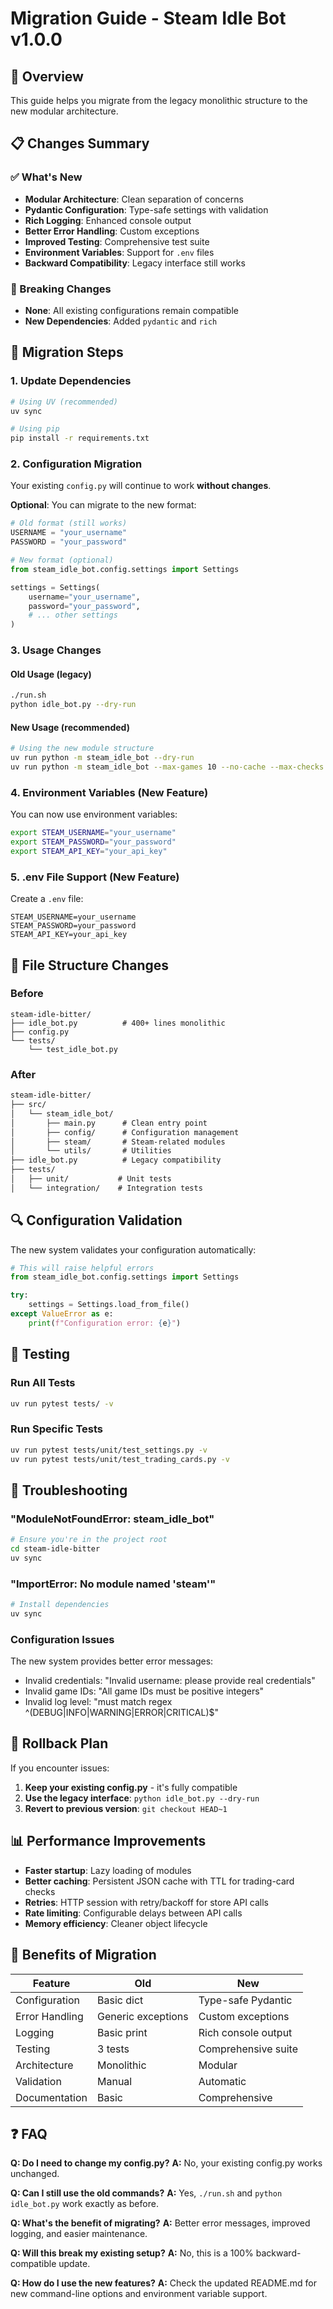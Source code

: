 # Migration Guide - Steam Idle Bot v1.0.0

## 🎯 Overview

This guide helps you migrate from the legacy monolithic structure to the new modular architecture.

## 📋 Changes Summary

### ✅ What's New

- **Modular Architecture**: Clean separation of concerns
- **Pydantic Configuration**: Type-safe settings with validation
- **Rich Logging**: Enhanced console output
- **Better Error Handling**: Custom exceptions
- **Improved Testing**: Comprehensive test suite
- **Environment Variables**: Support for `.env` files
- **Backward Compatibility**: Legacy interface still works

### 🔧 Breaking Changes

- **None**: All existing configurations remain compatible
- **New Dependencies**: Added `pydantic` and `rich`

## 🚀 Migration Steps

### 1. Update Dependencies

```bash
# Using UV (recommended)
uv sync

# Using pip
pip install -r requirements.txt
```

### 2. Configuration Migration

Your existing `config.py` will continue to work **without changes**.

**Optional**: You can migrate to the new format:

```python
# Old format (still works)
USERNAME = "your_username"
PASSWORD = "your_password"

# New format (optional)
from steam_idle_bot.config.settings import Settings

settings = Settings(
    username="your_username",
    password="your_password",
    # ... other settings
)
```

### 3. Usage Changes

#### Old Usage (legacy)

```bash
./run.sh
python idle_bot.py --dry-run
```

#### New Usage (recommended)

```bash
# Using the new module structure
uv run python -m steam_idle_bot --dry-run
uv run python -m steam_idle_bot --max-games 10 --no-cache --max-checks 100 --skip-failures
```

### 4. Environment Variables (New Feature)

You can now use environment variables:

```bash
export STEAM_USERNAME="your_username"
export STEAM_PASSWORD="your_password"
export STEAM_API_KEY="your_api_key"
```

### 5. .env File Support (New Feature)

Create a `.env` file:

```text
STEAM_USERNAME=your_username
STEAM_PASSWORD=your_password
STEAM_API_KEY=your_api_key
```

## 📁 File Structure Changes

### Before

```text
steam-idle-bitter/
├── idle_bot.py          # 400+ lines monolithic
├── config.py
└── tests/
    └── test_idle_bot.py
```

### After

```txt
steam-idle-bitter/
├── src/
│   └── steam_idle_bot/
│       ├── main.py      # Clean entry point
│       ├── config/      # Configuration management
│       ├── steam/       # Steam-related modules
│       └── utils/       # Utilities
├── idle_bot.py          # Legacy compatibility
├── tests/
│   ├── unit/           # Unit tests
│   └── integration/    # Integration tests
```

## 🔍 Configuration Validation

The new system validates your configuration automatically:

```python
# This will raise helpful errors
from steam_idle_bot.config.settings import Settings

try:
    settings = Settings.load_from_file()
except ValueError as e:
    print(f"Configuration error: {e}")
```

## 🧪 Testing

### Run All Tests

```bash
uv run pytest tests/ -v
```

### Run Specific Tests

```bash
uv run pytest tests/unit/test_settings.py -v
uv run pytest tests/unit/test_trading_cards.py -v
```

## 🚨 Troubleshooting

### "ModuleNotFoundError: steam_idle_bot"

```bash
# Ensure you're in the project root
cd steam-idle-bitter
uv sync
```

### "ImportError: No module named 'steam'"

```bash
# Install dependencies
uv sync
```

### Configuration Issues

The new system provides better error messages:

- Invalid credentials: "Invalid username: please provide real credentials"
- Invalid game IDs: "All game IDs must be positive integers"
- Invalid log level: "must match regex ^(DEBUG|INFO|WARNING|ERROR|CRITICAL)$"

## 🔄 Rollback Plan

If you encounter issues:

1. **Keep your existing config.py** - it's fully compatible
2. **Use the legacy interface**: `python idle_bot.py --dry-run`
3. **Revert to previous version**: `git checkout HEAD~1`

## 📊 Performance Improvements

- **Faster startup**: Lazy loading of modules
- **Better caching**: Persistent JSON cache with TTL for trading-card checks
- **Retries**: HTTP session with retry/backoff for store API calls
- **Rate limiting**: Configurable delays between API calls
- **Memory efficiency**: Cleaner object lifecycle

## 🎉 Benefits of Migration

| Feature | Old | New |
|---------|-----|-----|
| Configuration | Basic dict | Type-safe Pydantic |
| Error Handling | Generic exceptions | Custom exceptions |
| Logging | Basic print | Rich console output |
| Testing | 3 tests | Comprehensive suite |
| Architecture | Monolithic | Modular |
| Validation | Manual | Automatic |
| Documentation | Basic | Comprehensive |

## ❓ FAQ

**Q: Do I need to change my config.py?**
**A:** No, your existing config.py works unchanged.

**Q: Can I still use the old commands?**
**A:** Yes, `./run.sh` and `python idle_bot.py` work exactly as before.

**Q: What's the benefit of migrating?**
**A:** Better error messages, improved logging, and easier maintenance.

**Q: Will this break my existing setup?**
**A:** No, this is a 100% backward-compatible update.

**Q: How do I use the new features?**
**A:** Check the updated README.md for new command-line options and environment variable support.
